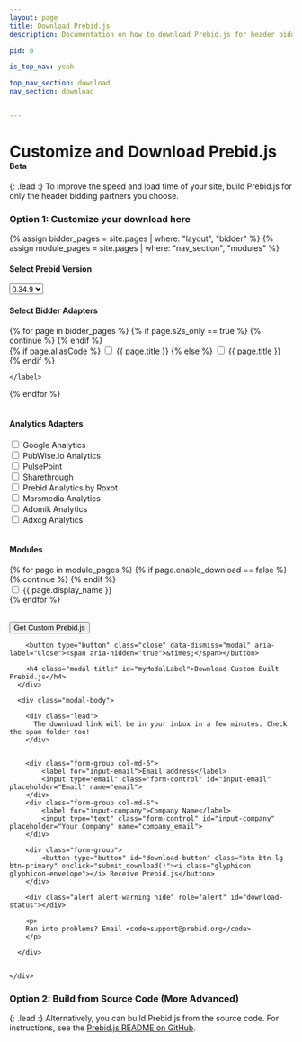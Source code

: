 ```yaml
---
layout: page
title: Download Prebid.js
description: Documentation on how to download Prebid.js for header bidding.

pid: 0

is_top_nav: yeah

top_nav_section: download
nav_section: download


---
```


<script src="https://cdn.firebase.com/js/client/2.4.2/firebase.js"></script>

<script>

$(function(){
  $('#myModal').on('show.bs.modal', function (e) {
    var form_data = get_form_data();
    if(form_data.bidders.length < 1){
      alert('Please select at least 1 bidder');
      return e.preventDefault() // stops modal from being shown
    }
    return;
  });

  $( ".selectpicker" ).change(function() {
    if(this.value.match(/1\.\d+\.\d+/i)) {
      $('.adapters .col-md-4').hide();
      $('.prebid_1_0').show();
    }
    else{
       $('.adapters .col-md-4').show();
    }
  });
});

function submit_download() {
    var form_data = get_form_data();

    var alertStatus = $('#download-status');

    if (!(form_data['email'] && form_data['company'])) {
      alertStatus.html('Email and Company fields are required.');
      alertStatus.removeClass('hide');
      return;
    }
    alertStatus.addClass('hide');

    $('#download-button').html('<i class="glyphicon glyphicon-send"></i> Sending Request...').addClass('disabled');
    alertStatus.html('Request sent! Please hang tight, this might take a few minutes.');
    alertStatus.removeClass('hide');
    $.ajax({
        type: "POST",
        url: "http://client-test.devnxs.net/prebid",
        //dataType: 'json',
        data: form_data
    })
    .done(function() {
      var buttn = $('#download-button');
      //buttn.addClass('btn-success');
      buttn.html('<i class="glyphicon glyphicon-ok"></i> Email Sent!');
      console.log('Succeeded!');
      alertStatus.addClass('hide');
    })
    .fail(function(e) {
      errorO = e;
      console.log(e);
      var buttn = $('#download-button');
      buttn.html('<i class="glyphicon glyphicon-envelope"></i> Receive Prebid.js');
      buttn.removeClass('disabled');
      alert('Ran into an issue.'); // + e.responseText
    });

    newDownload(form_data['email'], form_data['company'], form_data['bidders']);
}

function get_form_data() {
    var bidders = [];
    var analytics = [];
    var version = $('.selectpicker').val();

    var bidder_check_boxes = $('.bidder-check-box');
    for (var i = 0; i < bidder_check_boxes.length; i++) {
        var box = bidder_check_boxes[i];
        if (box.checked) {
            bidders.push(box.getAttribute('moduleCode'));
        }
    }

    var analytics_check_boxes = $('.analytics-check-box');
    for (var i = 0; i < analytics_check_boxes.length; i++) {
        var box = analytics_check_boxes[i];
        if (box.checked) {
            analytics.push(box.getAttribute('analyticscode'));
        }
    }

    var form_data = {};
    form_data['email'] = $('#input-email').val();
    form_data['company'] = $('#input-company').val();
    form_data['bidders'] = bidders;
    form_data['analytics'] = analytics;
    form_data['version'] = version;

    return form_data;
}


</script>

<style>
.disabled {
  color: #aaa;
}
</style>

<div class="bs-docs-section" markdown="1">

# Customize and Download Prebid.js <span class="label label-warning" style="font-size:14px">Beta</span>

{: .lead :}
To improve the speed and load time of your site, build Prebid.js for only the header bidding partners you choose.

### Option 1: Customize your download here

{% assign bidder_pages = site.pages | where: "layout", "bidder" %}
{% assign module_pages = site.pages | where: "nav_section", "modules" %}

<form>
<div class="row">
<h4>Select Prebid Version</h4>
<select class="selectpicker">
  <!-- empty value indicates legacy --> 
  <option value="">0.34.9</option>
  <option>1.10.0</option>
</select>


<h4>Select Bidder Adapters</h4>
<div class="adapters">
{% for page in bidder_pages %}
  {% if page.s2s_only == true %}  
    {% continue %}
  {% endif %}
<div class="col-md-4{% if page.prebid_1_0_supported %} prebid_1_0{% endif %}">
 <div class="checkbox">
  <label>
  {% if page.aliasCode %} 
    <input type="checkbox" moduleCode="{{ page.aliasCode }}BidAdapter" class="bidder-check-box"> {{ page.title }}
  {% else %}
    <input type="checkbox" moduleCode="{{ page.biddercode }}BidAdapter" class="bidder-check-box"> {{ page.title }}
  {% endif %}
      
    </label>
</div>
</div>
{% endfor %}
</div>
</div>

<br>
<div class="row">
  <h4>Analytics Adapters</h4>

<div class="col-md-4">
  <div class="checkbox">
    <label>
      <input type="checkbox" analyticscode="google" class="analytics-check-box"> Google Analytics
    </label>
  </div>
</div>

<div class="col-md-4">
  <div class="checkbox">
    <label>
      <input type="checkbox" analyticscode="pubwise" class="analytics-check-box"> PubWise.io Analytics
    </label>
  </div>
</div>

<div class="col-md-4">
  <div class="checkbox">
    <label>
      <input type="checkbox" analyticscode="pulsepoint" class="analytics-check-box"> PulsePoint
    </label>
  </div>
</div>

<div class="col-md-4">
  <div class="checkbox">
    <label>
      <input type="checkbox" analyticscode="sharethrough" class="analytics-check-box"> Sharethrough
    </label>
  </div>
</div>

<div class="col-md-4">
  <div class="checkbox">
    <label>
      <input type="checkbox" analyticscode="roxot" class="analytics-check-box"> Prebid Analytics by Roxot
    </label>
  </div>
</div>

<div class="col-md-4">
  <div class="checkbox">
    <label>
      <input type="checkbox" analyticscode="marsmedia" class="analytics-check-box"> Marsmedia Analytics
    </label>
  </div>
</div>

<div class="col-md-4">
  <div class="checkbox">
    <label>
      <input type="checkbox" analyticscode="adomik" class="analytics-check-box"> Adomik Analytics
    </label>
  </div>
</div>

<div class="col-md-4">
  <div class="checkbox">
    <label>
      <input type="checkbox" analyticscode="adxcg" class="analytics-check-box"> Adxcg Analytics
    </label>
  </div>
</div>

</div>
<br/>
<div class="row">
 <h4>Modules</h4>
 {% for page in module_pages %}
  {% if page.enable_download == false %}  
    {% continue %}
  {% endif %}
 <div class="col-md-4">
 <div class="checkbox">
  <label> <input type="checkbox" moduleCode="{{ page.module_code }}" class="bidder-check-box"> {{ page.display_name }}</label>
</div>
</div>
 {% endfor %}
</div>

<br>

<div class="form-group">

  <button type="button" class="btn btn-lg btn-primary" data-toggle="modal" data-target="#myModal">Get Custom Prebid.js</button>

</div>

</form>

</div>



<!-- Modal -->
<div class="modal fade" id="myModal" tabindex="-1" role="dialog" aria-labelledby="myModalLabel">
  <div class="modal-dialog" role="document">
    <div class="modal-content">
      <div class="modal-header">

        <button type="button" class="close" data-dismiss="modal" aria-label="Close"><span aria-hidden="true">&times;</span></button>

        <h4 class="modal-title" id="myModalLabel">Download Custom Built Prebid.js</h4>
      </div>

      <div class="modal-body">

        <div class="lead">
          The download link will be in your inbox in a few minutes. Check the spam folder too!
        </div>


        <div class="form-group col-md-6">
            <label for="input-email">Email address</label>
            <input type="email" class="form-control" id="input-email" placeholder="Email" name="email">
        </div>
        <div class="form-group col-md-6">
            <label for="input-company">Company Name</label>
            <input type="text" class="form-control" id="input-company" placeholder="Your Company" name="company_email">
        </div>

        <div class="form-group">
            <button type="button" id="download-button" class="btn btn-lg btn-primary" onclick="submit_download()"><i class="glyphicon glyphicon-envelope"></i> Receive Prebid.js</button>
        </div>

        <div class="alert alert-warning hide" role="alert" id="download-status"></div>

        <p>
        Ran into problems? Email <code>support@prebid.org</code>
        </p>

      </div>


    </div>
  </div>
</div>


<div class="bs-docs-section" markdown="1">

### Option 2: Build from Source Code (More Advanced)

{: .lead :}
Alternatively, you can build Prebid.js from the source code.  For instructions, see the [Prebid.js README on GitHub](https://github.com/prebid/Prebid.js/blob/master/README.md).
